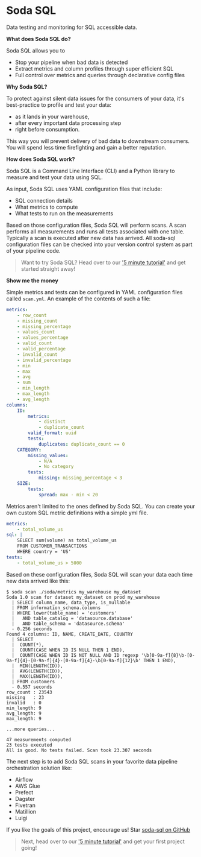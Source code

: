 # Soda SQL

Data testing and monitoring for SQL accessible data.

**What does Soda SQL do?**

Soda SQL allows you to

 * Stop your pipeline when bad data is detected
 * Extract metrics and column profiles through super efficient SQL
 * Full control over metrics and queries through declarative config files

**Why Soda SQL?**

To protect against silent data issues for the consumers of your data,
it's best-practice to profile and test your data:

 * as it lands in your warehouse, 
 * after every important data processing step
 * right before consumption.

This way you will prevent delivery of bad data to downstream consumers.
You will spend less time firefighting and gain a better reputation.

**How does Soda SQL work?**

Soda SQL is a Command Line Interface (CLI) and a Python library to measure
and test your data using SQL.

As input, Soda SQL uses YAML configuration files that include:
 * SQL connection details
 * What metrics to compute
 * What tests to run on the measurements

Based on those configuration files, Soda SQL will perform scans.  A scan
performs all measurements and runs all tests associated with one table.  Typically
a scan is executed after new data has arrived.  All soda-sql configuration files
can be checked into your version control system as part of your pipeline
code.

> Want to try Soda SQL? Head over to our ['5 minute tutorial'](https://docs.soda.io/soda-sql/#/5_min_tutorial) and get started straight away!

**Show me the money**

Simple metrics and tests can be configured in YAML configuration files called `scan.yml`. An example
of the contents of such a file:

```yaml
metrics:
    - row_count
    - missing_count
    - missing_percentage
    - values_count
    - values_percentage
    - valid_count
    - valid_percentage
    - invalid_count
    - invalid_percentage
    - min
    - max
    - avg
    - sum
    - min_length
    - max_length
    - avg_length
columns:
    ID:
        metrics:
            - distinct
            - duplicate_count
        valid_format: uuid
        tests:
            duplicates: duplicate_count == 0
    CATEGORY:
        missing_values:
            - N/A
            - No category
        tests:
            missing: missing_percentage < 3
    SIZE:
        tests:
            spread: max - min < 20
```

Metrics aren't limited to the ones defined by Soda SQL. You can create your own custom SQL metric definitions
with a simple yml file.

```yaml
metrics:
    - total_volume_us
sql: |
    SELECT sum(volume) as total_volume_us
    FROM CUSTOMER_TRANSACTIONS
    WHERE country = 'US'
tests:
    - total_volume_us > 5000
```

Based on these configuration files, Soda SQL will scan your data
each time new data arrived like this:

```
$ soda scan ./soda/metrics my_warehouse my_dataset
Soda 1.0 scan for dataset my_dataset on prod my_warehouse
  | SELECT column_name, data_type, is_nullable
  | FROM information_schema.columns
  | WHERE lower(table_name) = 'customers'
  |   AND table_catalog = 'datasource.database'
  |   AND table_schema = 'datasource.schema'
  - 0.256 seconds
Found 4 columns: ID, NAME, CREATE_DATE, COUNTRY
  | SELECT
  |  COUNT(*),
  |  COUNT(CASE WHEN ID IS NULL THEN 1 END),
  |  COUNT(CASE WHEN ID IS NOT NULL AND ID regexp '\b[0-9a-f]{8}\b-[0-9a-f]{4}-[0-9a-f]{4}-[0-9a-f]{4}-\b[0-9a-f]{12}\b' THEN 1 END),
  |  MIN(LENGTH(ID)),
  |  AVG(LENGTH(ID)),
  |  MAX(LENGTH(ID)),
  | FROM customers
  - 0.557 seconds
row_count : 23543
missing   : 23
invalid   : 0
min_length: 9
avg_length: 9
max_length: 9

...more queries...

47 measurements computed
23 tests executed
All is good. No tests failed. Scan took 23.307 seconds
```

The next step is to add Soda SQL scans in your favorite
data pipeline orchestration solution like:

* Airflow
* AWS Glue
* Prefect
* Dagster
* Fivetran
* Matillion
* Luigi

If you like the goals of this project, encourage us! Star
<a class="github-button" href="https://github.com/sodadata/soda-sql" data-icon="octicon-star" data-size="large" aria-label="Star sodadata/soda-sql on GitHub">soda-sql on GitHub</a>

> Next, head over to our ['5 minute tutorial'](https://docs.soda.io/soda-sql/#/5_min_tutorial) and get your first project going!
